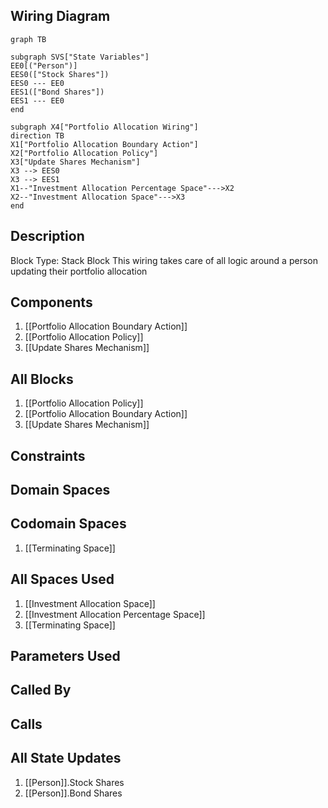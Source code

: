 ## Wiring Diagram

```mermaid
graph TB

subgraph SVS["State Variables"]
EE0[("Person")]
EES0(["Stock Shares"])
EES0 --- EE0
EES1(["Bond Shares"])
EES1 --- EE0
end

subgraph X4["Portfolio Allocation Wiring"]
direction TB
X1["Portfolio Allocation Boundary Action"]
X2["Portfolio Allocation Policy"]
X3["Update Shares Mechanism"]
X3 --> EES0
X3 --> EES1
X1--"Investment Allocation Percentage Space"--->X2
X2--"Investment Allocation Space"--->X3
end
```

## Description

Block Type: Stack Block
This wiring takes care of all logic around a person updating their portfolio allocation
## Components
1. [[Portfolio Allocation Boundary Action]]
2. [[Portfolio Allocation Policy]]
3. [[Update Shares Mechanism]]

## All Blocks
1. [[Portfolio Allocation Policy]]
2. [[Portfolio Allocation Boundary Action]]
3. [[Update Shares Mechanism]]

## Constraints

## Domain Spaces

## Codomain Spaces
1. [[Terminating Space]]

## All Spaces Used
1. [[Investment Allocation Space]]
2. [[Investment Allocation Percentage Space]]
3. [[Terminating Space]]

## Parameters Used

## Called By

## Calls

## All State Updates
1. [[Person]].Stock Shares
2. [[Person]].Bond Shares

